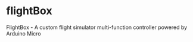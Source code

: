 # flightBox
FlightBox - A custom flight simulator multi-function controller powered by Arduino Micro
